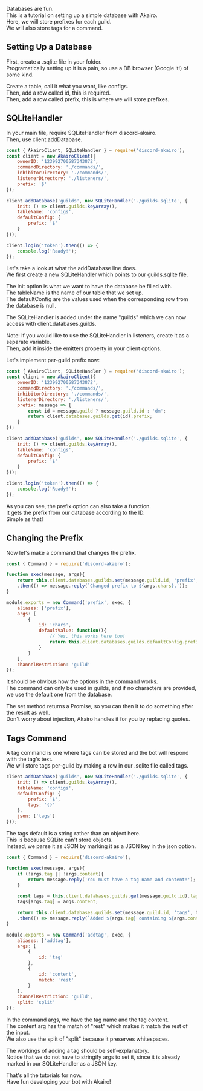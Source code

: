 Databases are fun.  
This is a tutorial on setting up a simple database with Akairo.  
Here, we will store prefixes for each guild.  
We will also store tags for a command.  

## Setting Up a Database

First, create a .sqlite file in your folder.  
Programatically setting up it is a pain, so use a DB browser (Google it!) of some kind.  

Create a table, call it what you want, like configs.  
Then, add a row called id, this is required.  
Then, add a row called prefix, this is where we will store prefixes.  

## SQLiteHandler

In your main file, require SQLiteHandler from discord-akairo.  
Then, use client.addDatabase.  

```js
const { AkairoClient, SQLiteHandler } = require('discord-akairo');
const client = new AkairoClient({
    ownerID: '123992700587343872',
    commandDirectory: './commands/',
    inhibitorDirectory: './commands/',
    listenerDirectory: './listeners/',
    prefix: '$'
});

client.addDatabase('guilds', new SQLiteHandler('./guilds.sqlite', {
    init: () => client.guilds.keyArray(),
    tableName: 'configs',
    defaultConfig: {
        prefix: '$'
    }
}));

client.login('token').then(() => {
    console.log('Ready!');
});
```

Let's take a look at what the addDatabase line does.  
We first create a new SQLiteHandler which points to our guilds.sqlite file.  

The init option is what we want to have the database be filled with.  
The tableName is the name of our table that we set up.  
The defaultConfig are the values used when the corresponding row from the database is null.  

The SQLiteHandler is added under the name "guilds" which we can now access with client.databases.guilds.  

Note: If you would like to use the SQLiteHandler in listeners, create it as a separate variable.  
Then, add it inside the emitters property in your client options.  

Let's implement per-guild prefix now:  

```js
const { AkairoClient, SQLiteHandler } = require('discord-akairo');
const client = new AkairoClient({
    ownerID: '123992700587343872',
    commandDirectory: './commands/',
    inhibitorDirectory: './commands/',
    listenerDirectory: './listeners/',
    prefix: message => {
        const id = message.guild ? message.guild.id : 'dm';
        return client.databases.guilds.get(id).prefix;
    }
});

client.addDatabase('guilds', new SQLiteHandler('./guilds.sqlite', {
    init: () => client.guilds.keyArray(),
    tableName: 'configs',
    defaultConfig: {
        prefix: '$'
    }
}));

client.login('token').then(() => {
    console.log('Ready!');
});
```

As you can see, the prefix option can also take a function.  
It gets the prefix from our database according to the ID.  
Simple as that!  

## Changing the Prefix

Now let's make a command that changes the prefix.  

```js
const { Command } = require('discord-akairo');

function exec(message, args){
    return this.client.databases.guilds.set(message.guild.id, 'prefix', args.chars)
    .then(() => message.reply(`Changed prefix to ${args.chars}.`));
}

module.exports = new Command('prefix', exec, {
    aliases: ['prefix'],
    args: [
        {
            id: 'chars',
            defaultValue: function(){
                // Yes, this works here too!
                return this.client.databases.guilds.defaultConfig.prefix;
            }
        }
    ],
    channelRestriction: 'guild'
});
```

It should be obvious how the options in the command works.  
The command can only be used in guilds, and if no characters are provided, we use the default one from the database.  

The set method returns a Promise, so you can then it to do something after the result as well.  
Don't worry about injection, Akairo handles it for you by replacing quotes.  

## Tags Command

A tag command is one where tags can be stored and the bot will respond with the tag's text.  
We will store tags per-guild by making a row in our .sqlite file called tags.  

```js
client.addDatabase('guilds', new SQLiteHandler('./guilds.sqlite', {
    init: () => client.guilds.keyArray(),
    tableName: 'configs',
    defaultConfig: {
        prefix: '$',
        tags: '{}'
    },
    json: ['tags']
}));
```

The tags default is a string rather than an object here.  
This is because SQLite can't store objects.  
Instead, we parse it as JSON by marking it as a JSON key in the json option.  

```js
const { Command } = require('discord-akairo');

function exec(message, args){
    if (!args.tag || !args.content){
        return message.reply('You must have a tag name and content!');
    }

    const tags = this.client.databases.guilds.get(message.guild.id).tags;
    tags[args.tag] = args.content;

    return this.client.databases.guilds.set(message.guild.id, 'tags', tags)
    .then(() => message.reply(`Added ${args.tag} containing ${args.content}.`));
}

module.exports = new Command('addtag', exec, {
    aliases: ['addtag'],
    args: [
        {
            id: 'tag'
        },
        {
            id: 'content',
            match: 'rest'
        }
    ],
    channelRestriction: 'guild',
    split: 'split'
});
```

In the command args, we have the tag name and the tag content.  
The content arg has the match of "rest" which makes it match the rest of the input.  
We also use the split of "split" because it preserves whitespaces.  

The workings of adding a tag should be self-explanatory.  
Notice that we do not have to stringify args to set it, since it is already marked in our SQLiteHandler as a JSON key.  

That's all the tutorials for now.  
Have fun developing your bot with Akairo!  
